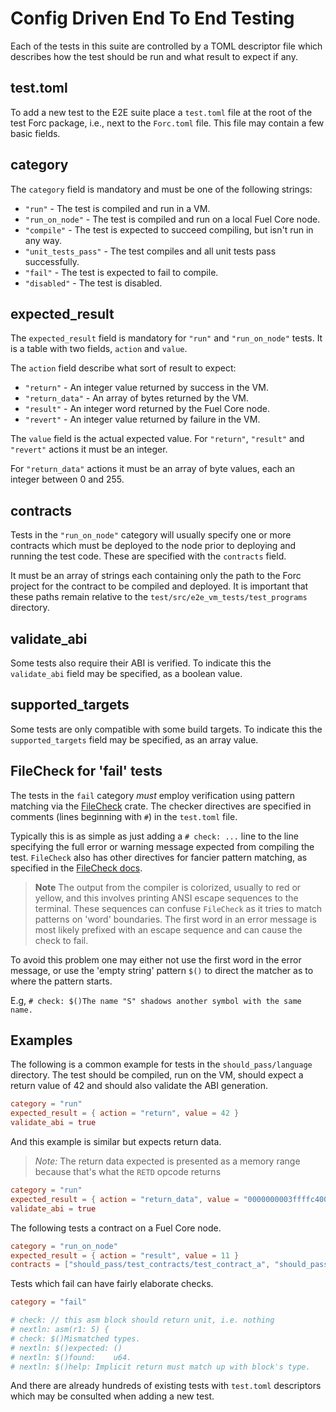 # Config Driven End To End Testing

Each of the tests in this suite are controlled by a TOML descriptor file which describes how the
test should be run and what result to expect if any.

## test.toml

To add a new test to the E2E suite place a `test.toml` file at the root of the test Forc package,
i.e., next to the `Forc.toml` file.  This file may contain a few basic fields.

## category

The `category` field is mandatory and must be one of the following strings:

- `"run"` - The test is compiled and run in a VM.
- `"run_on_node"` - The test is compiled and run on a local Fuel Core node.
- `"compile"` - The test is expected to succeed compiling, but isn't run in any way.
- `"unit_tests_pass"` - The test compiles and all unit tests pass successfully.
- `"fail"` - The test is expected to fail to compile.
- `"disabled"` - The test is disabled.

## expected_result

The `expected_result` field is mandatory for `"run"` and `"run_on_node"` tests.  It is a table with
two fields, `action` and `value`.

The `action` field describe what sort of result to expect:

- `"return"` - An integer value returned by success in the VM.
- `"return_data"` - An array of bytes returned by the VM.
- `"result"` - An integer word returned by the Fuel Core node.
- `"revert"` - An integer value returned by failure in the VM.

The `value` field is the actual expected value.  For `"return"`, `"result"` and `"revert"` actions
it must be an integer.

For `"return_data"` actions it must be an array of byte values, each an integer between 0 and 255.

## contracts

Tests in the `"run_on_node"` category will usually specify one or more contracts which must be
deployed to the node prior to deploying and running the test code.  These are specified with the
`contracts` field.

It must be an array of strings each containing only the path to the Forc project for the contract to
be compiled and deployed.  It is important that these paths remain relative to the
`test/src/e2e_vm_tests/test_programs` directory.

## validate_abi

Some tests also require their ABI is verified.  To indicate this the `validate_abi` field may be
specified, as a boolean value.

## supported_targets

Some tests are only compatible with some build targets. To indicate this the `supported_targets` field may be specified, as an array value.

## FileCheck for 'fail' tests

The tests in the `fail` category _must_ employ verification using pattern matching via the [FileCheck](https://docs.rs/filecheck/latest/filecheck/)
crate.  The checker directives are specified in comments (lines beginning with `#`) in the `test.toml`
file.

Typically this is as simple as just adding a `# check: ...` line to the line specifying the full
error or warning message expected from compiling the test.  `FileCheck` also has other directives for
fancier pattern matching, as specified in the [FileCheck docs](https://docs.rs/filecheck/latest/filecheck/).

> **Note**
> The output from the compiler is colorized, usually to red or yellow, and this involves
printing ANSI escape sequences to the terminal.  These sequences can confuse `FileCheck` as it tries
to match patterns on 'word' boundaries.  The first word in an error message is most likely prefixed
with an escape sequence and can cause the check to fail.

To avoid this problem one may either not use the first word in the error message, or use the 'empty
string' pattern `$()` to direct the matcher as to where the pattern starts.

E.g, `# check: $()The name "S" shadows another symbol with the same name.`

## Examples

The following is a common example for tests in the `should_pass/language` directory.  The test
should be compiled, run on the VM, should expect a return value of 42 and should also validate the
ABI generation.

```toml
category = "run"
expected_result = { action = "return", value = 42 }
validate_abi = true
```

And this example is similar but expects return data.

> *Note:* The return data expected is presented as a memory range because that's what the `RETD` opcode returns

```toml
category = "run"
expected_result = { action = "return_data", value = "0000000003ffffc400000000000000040000000000000003" }
validate_abi = true
```

The following tests a contract on a Fuel Core node.

```toml
category = "run_on_node"
expected_result = { action = "result", value = 11 }
contracts = ["should_pass/test_contracts/test_contract_a", "should_pass/test_contracts/test_contract_b"]
```

Tests which fail can have fairly elaborate checks.

```toml
category = "fail"

# check: // this asm block should return unit, i.e. nothing
# nextln: asm(r1: 5) {
# check: $()Mismatched types.
# nextln: $()expected: ()
# nextln: $()found:    u64.
# nextln: $()help: Implicit return must match up with block's type.
```

And there are already hundreds of existing tests with `test.toml` descriptors which may be consulted
when adding a new test.
